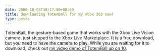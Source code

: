 ```yaml
---
date: 2006-10-04T10:17:00+00:00
title: Downloading TotemBall for my Xbox 360 now!
type: posts
---
```

TotemBall, the gesture-based game that works with the Xbox Live Vision camera, just shipped to the Xbox Live Marketplace. It is a free download, but you need to have the camera to play. While you are waiting for it to download, check out [my video demo of TotemBall up on 10](https://on10.net/Blogs/duncan/totemball/).
